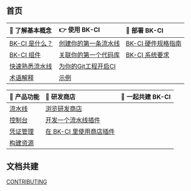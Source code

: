 ## 首页

| 🐤 了解基本概念 | 👉 使用 BK-CI | 🚀 部署 BK-CI |
| :--- | :--- | :--- |
| [BK-CI 是什么？](./README.md) | [创建你的第一条流水线](../Quickstarts/Create-your-first-pipeline.md) | [BK-CI 硬件规格指南](../Setup/system-requirements/hardware.md) |
| [BK-CI 组件](./terminology/components.md) | [关联你的第一个代码库](../Quickstarts/Link-your-first-repo.md) | [BK-CI 系统要求](../Setup/system-requirements/system.md)  |
| [快速熟悉流水线](./terminology/Learn-pipeline-in-5min.md) | [为你的Git工程开启CI](../Quickstarts/Enable-ci.md) | |
| [术语解释](./terminology/task.md) | [示例](../Quickstarts/Case/Examples/pull-upload-download.md) |  |

| 📔 产品功能 | 🏪 研发商店 | 🤝 一起共建 BK-CI |
| :--- | :--- | :--- |
| [流水线](../Services/Pipeline/pipeline-list.md) | [浏览研发商店](../Services/Store/home.md) |  |
| [控制台](../Services/Console/Console.md) | [开发一个流水线插件](../Services/Store/start-new-task.md) |  |
| [凭证管理](../Services/Ticket/ticket.md) | [在 BK-CI 里使用商店插件](../Services/Store/plugins/upload-plugin.md) |  |
| [构建资源](../Services/Pools/build-source.md) |  |  |

## 文档共建

[CONTRIBUTING](https://github.com/TencentBlueKing/BKDocs/blob/master/新文档中心格式要求/文档更新指引.md)